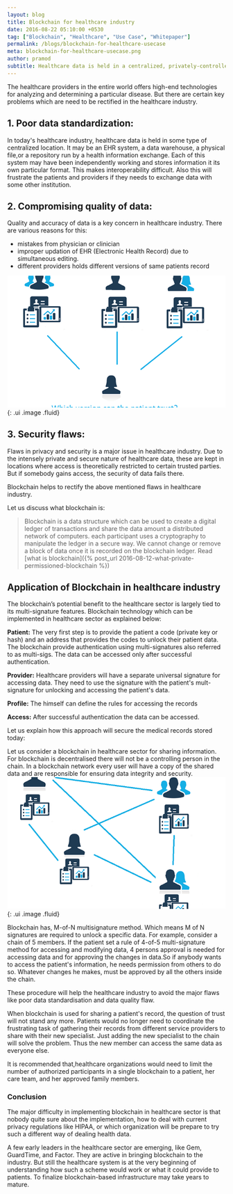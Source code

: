 ```yaml
---
layout: blog
title: Blockchain for healthcare industry
date: 2016-08-22 05:10:00 +0530
tag: ["Blockchain", "Healthcare", "Use Case", "Whitepaper"]
permalink: /blogs/blockchain-for-healthcare-usecase
meta: blockchain-for-healthcare-usecase.png
author: pramod
subtitle: Healthcare data is held in a centralized, privately-controlled  location.
---
```


The healthcare providers in the entire world offers high-end technologies for analyzing and determining a particular disease. But there are certain key problems which are need to be rectified in the healthcare industry.

## 1. Poor data standardization:

In today's healthcare industry, healthcare data is held in some type of centralized location. It may be an EHR system, a data warehouse, a physical file,or a repository run by a health information exchange. Each of this system may have been independently working and stores information it its own particular format. This makes interoperability difficult. Also this will frustrate the patients and providers if they needs to exchange data with some other institution.


## 2. Compromising quality of data:

Quality and accuracy of data is a key concern in healthcare industry. There are various reasons for this:
- mistakes from physician or clinician
- improper updation of EHR (Electronic Health Record) due to simultaneous editing.
- different providers holds different versions of same patients record

![quality of data](/assets/img/blog/blockchain-for-healthcare-patient_trust.png){: .ui .image .fluid}

## 3. Security flaws:

Flaws in privacy and security is a major issue in healthcare industry. Due to the intensely private and secure nature of healthcare data, these are kept in locations where access is theoretically restricted to certain trusted parties. But if somebody gains access, the security of data fails there.

Blockchain helps to rectify the above mentioned flaws in healthcare industry.

Let us discuss what blockchain is:

> Blockchain is a data structure which can be used to create a digital
> ledger of transactions and share the data amount a distributed network of computers. each participant uses a cryptography to manipulate the ledger in a secure way. We cannot change or remove a block of data once it is recorded on the blockchain ledger. Read [what is blockchain]({% post_url 2016-08-12-what-private-permissioned-blockchain %})

## Application of Blockchain in healthcare industry

The blockchain’s potential benefit to the healthcare sector is largely tied to its multi-signature features. Blockchain technology which can be implemented in healthcare sector as explained below:

**Patient:** The very first step is to provide the patient a code (private key or hash) and an address that provides the codes to unlock their patient data. The blockchain provide authentication using multi-signatures also referred to as multi-sigs. The data can be accessed only after successful authentication.

**Provider:** Healthcare providers will have a separate universal signature for accessing data. They need to use the signature with the patient's mult-signature for unlocking and accessing the patient's data.

**Profile:** The himself can define the rules for accessing the records

**Access:** After successful authentication the data can be accessed.

Let us explain how this approach will secure the medical records stored today:

Let us consider a blockchain in healthcare sector for sharing information. For blockchain is decentralised there will not be a controlling person in the chain. In a blockchain network every user will have a copy of the shared data and are responsible for ensuring data integrity and security. ![Blockchain Network Healthcare](/assets/img/blog/blockchain-for-healthcare.png){: .ui .image .fluid}

Blockchain has, M-of-N multisignature method. Which means M of N signatures are required to unlock a specific data. For example, consider a chain of 5 members. If the patient set a rule of 4-of-5 multi-signature method for accessing and modifying data, 4 persons approval is needed for accessing data and for approving the changes in data.So if anybody wants to access the patient's information, he needs permission from others to do so. Whatever changes he makes, must be approved by all the others inside the chain.

These procedure will help the healthcare industry to avoid the major flaws like poor data standardisation and data quality flaw.

When blockchain is used for sharing a patient's record, the question of trust will not stand any more. Patients would no longer need to coordinate the frustrating task of gathering their records from different service providers to share with their new specialist. Just adding the new specialist to the chain will solve the problem. Thus the new member can access the same data as everyone else.

It is recommended that,healthcare organizations would need to limit the number of authorized participants in a single blockchain to a patient, her care team, and her approved family members.

### Conclusion

The major difficulty in implementing blockchain in healthcare sector is that nobody quite sure about the implementation, how to deal with current privacy regulations like HIPAA, or which organization will be prepare to try such a different way of dealing health data.

A few early leaders in the healthcare sector are emerging, like Gem, GuardTime, and Factor. They are active in bringing blockchain to the industry. But still the healthcare system is at the very beginning of understanding how such a scheme would work or what it could provide to patients. To finalize blockchain-based infrastructure may take years to mature.
